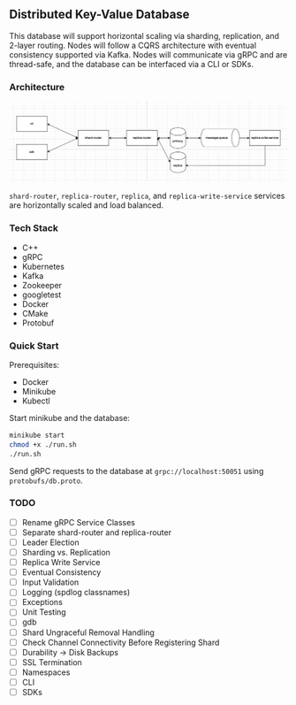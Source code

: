## Distributed Key-Value Database

This database will support horizontal scaling via sharding, replication, and
2-layer routing. Nodes will follow a CQRS architecture with eventual consistency
supported via Kafka. Nodes will communicate via gRPC and are thread-safe, and
the database can be interfaced via a CLI or SDKs.

### Architecture
![Architecture](.github/Architecture.png)

`shard-router`, `replica-router`, `replica`, and `replica-write-service`
services are horizontally scaled and load balanced.

### Tech Stack
- C++
- gRPC
- Kubernetes
- Kafka
- Zookeeper
- googletest
- Docker
- CMake
- Protobuf

### Quick Start

Prerequisites:
- Docker
- Minikube
- Kubectl

Start minikube and the database:
```bash
minikube start
chmod +x ./run.sh
./run.sh
```

Send gRPC requests to the database at `grpc://localhost:50051` using `protobufs/db.proto`.

### TODO
- [ ] Rename gRPC Service Classes
- [ ] Separate shard-router and replica-router
- [ ] Leader Election
- [ ] Sharding vs. Replication 
- [ ] Replica Write Service
- [ ] Eventual Consistency
- [ ] Input Validation
- [ ] Logging (spdlog classnames)
- [ ] Exceptions
- [ ] Unit Testing
- [ ] gdb
- [ ] Shard Ungraceful Removal Handling
- [ ] Check Channel Connectivity Before Registering Shard
- [ ] Durability -> Disk Backups
- [ ] SSL Termination
- [ ] Namespaces
- [ ] CLI
- [ ] SDKs

